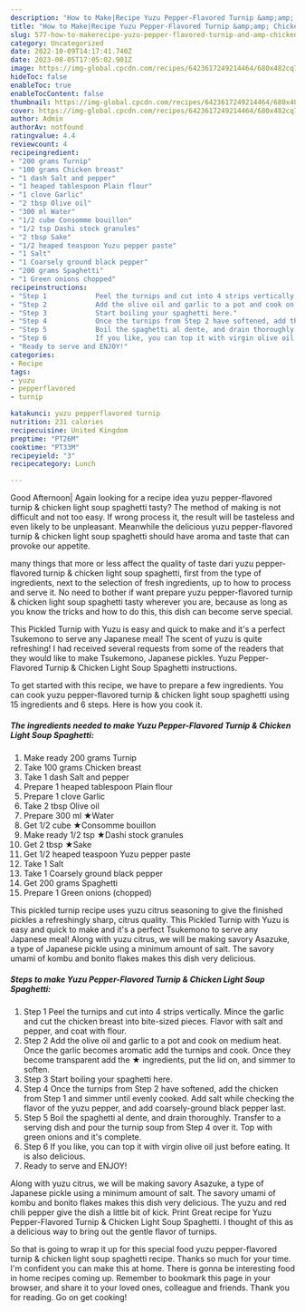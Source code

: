 ```yaml
---
description: "How to Make|Recipe Yuzu Pepper-Flavored Turnip &amp;amp; Chicken Light Soup Spaghetti {That is Special"
title: "How to Make|Recipe Yuzu Pepper-Flavored Turnip &amp;amp; Chicken Light Soup Spaghetti {That is Special"
slug: 577-how-to-makerecipe-yuzu-pepper-flavored-turnip-and-amp-chicken-light-soup-spaghetti-that-is-special
category: Uncategorized
date: 2022-10-09T14:17:41.740Z
date: 2023-08-05T17:05:02.901Z
image: https://img-global.cpcdn.com/recipes/6423617249214464/680x482cq70/yuzu-pepper-flavored-turnip-chicken-light-soup-spaghetti-recipe-main-photo.jpg
hideToc: false
enableToc: true
enableTocContent: false
thumbnail: https://img-global.cpcdn.com/recipes/6423617249214464/680x482cq70/yuzu-pepper-flavored-turnip-chicken-light-soup-spaghetti-recipe-main-photo.jpg
cover: https://img-global.cpcdn.com/recipes/6423617249214464/680x482cq70/yuzu-pepper-flavored-turnip-chicken-light-soup-spaghetti-recipe-main-photo.jpg
author: Admin
authorAv: notfound
ratingvalue: 4.4
reviewcount: 4
recipeingredient:
- "200 grams Turnip"
- "100 grams Chicken breast"
- "1 dash Salt and pepper"
- "1 heaped tablespoon Plain flour"
- "1 clove Garlic"
- "2 tbsp Olive oil"
- "300 ml Water"
- "1/2 cube Consomme bouillon"
- "1/2 tsp Dashi stock granules"
- "2 tbsp Sake"
- "1/2 heaped teaspoon Yuzu pepper paste"
- "1 Salt"
- "1 Coarsely ground black pepper"
- "200 grams Spaghetti"
- "1 Green onions chopped"
recipeinstructions:
- "Step 1            Peel the turnips and cut into 4 strips vertically. Mince the garlic and cut the chicken breast into bite-sized pieces. Flavor with salt and pepper, and coat with flour."
- "Step 2            Add the olive oil and garlic to a pot and cook on medium heat. Once the garlic becomes aromatic add the turnips and cook. Once they become transparent add the ★ ingredients, put the lid on, and simmer to soften."
- "Step 3            Start boiling your spaghetti here."
- "Step 4            Once the turnips from Step 2 have softened, add the chicken from Step 1 and simmer until evenly cooked. Add salt while checking the flavor of the yuzu pepper, and add coarsely-ground black pepper last."
- "Step 5            Boil the spaghetti al dente, and drain thoroughly. Transfer to a serving dish and pour the turnip soup from Step 4 over it. Top with green onions and it&#39;s complete."
- "Step 6            If you like, you can top it with virgin olive oil just before eating. It is also delicious."
- "Ready to serve and ENJOY!"
categories:
- Recipe
tags:
- yuzu
- pepperflavored
- turnip

katakunci: yuzu pepperflavored turnip 
nutrition: 231 calories
recipecuisine: United Kingdom
preptime: "PT26M"
cooktime: "PT33M"
recipeyield: "3"
recipecategory: Lunch

---
```



Good Afternoon| Again looking for a recipe idea yuzu pepper-flavored turnip &amp; chicken light soup spaghetti tasty? The method of making is not difficult and not too easy. If wrong process it, the result will be tasteless and even likely to be unpleasant. Meanwhile the delicious yuzu pepper-flavored turnip &amp; chicken light soup spaghetti should have aroma and taste that can provoke our appetite.






many things that more or less affect the quality of taste dari yuzu pepper-flavored turnip &amp; chicken light soup spaghetti, first from the type of ingredients, next to the selection of fresh ingredients, up to how to process and serve it. No need to bother if want prepare yuzu pepper-flavored turnip &amp; chicken light soup spaghetti tasty wherever you are, because as long as you know the tricks and how to do this, this dish can become serve special.


This Pickled Turnip with Yuzu is easy and quick to make and it&#39;s a perfect Tsukemono to serve any Japanese meal! The scent of yuzu is quite refreshing! I had received several requests from some of the readers that they would like to make Tsukemono, Japanese pickles. Yuzu Pepper-Flavored Turnip &amp; Chicken Light Soup Spaghetti instructions.


To get started with this recipe, we have to prepare a few ingredients. You can cook yuzu pepper-flavored turnip &amp; chicken light soup spaghetti using 15 ingredients and 6 steps. Here is how you cook it.

<!--inarticleads1-->

##### The ingredients needed to make Yuzu Pepper-Flavored Turnip &amp; Chicken Light Soup Spaghetti:

1. Make ready 200 grams Turnip
1. Take 100 grams Chicken breast
1. Take 1 dash Salt and pepper
1. Prepare 1 heaped tablespoon Plain flour
1. Prepare 1 clove Garlic
1. Take 2 tbsp Olive oil
1. Prepare 300 ml ★Water
1. Get 1/2 cube ★Consomme bouillon
1. Make ready 1/2 tsp ★Dashi stock granules
1. Get 2 tbsp ★Sake
1. Get 1/2 heaped teaspoon Yuzu pepper paste
1. Take 1 Salt
1. Take 1 Coarsely ground black pepper
1. Get 200 grams Spaghetti
1. Prepare 1 Green onions (chopped)


This pickled turnip recipe uses yuzu citrus seasoning to give the finished pickles a refreshingly sharp, citrus quality. This Pickled Turnip with Yuzu is easy and quick to make and it&#39;s a perfect Tsukemono to serve any Japanese meal! Along with yuzu citrus, we will be making savory Asazuke, a type of Japanese pickle using a minimum amount of salt. The savory umami of kombu and bonito flakes makes this dish very delicious. 

<!--inarticleads2-->

##### Steps to make Yuzu Pepper-Flavored Turnip &amp; Chicken Light Soup Spaghetti:

1. Step 1            Peel the turnips and cut into 4 strips vertically. Mince the garlic and cut the chicken breast into bite-sized pieces. Flavor with salt and pepper, and coat with flour.
1. Step 2            Add the olive oil and garlic to a pot and cook on medium heat. Once the garlic becomes aromatic add the turnips and cook. Once they become transparent add the ★ ingredients, put the lid on, and simmer to soften.
1. Step 3            Start boiling your spaghetti here.
1. Step 4            Once the turnips from Step 2 have softened, add the chicken from Step 1 and simmer until evenly cooked. Add salt while checking the flavor of the yuzu pepper, and add coarsely-ground black pepper last.
1. Step 5            Boil the spaghetti al dente, and drain thoroughly. Transfer to a serving dish and pour the turnip soup from Step 4 over it. Top with green onions and it&#39;s complete.
1. Step 6            If you like, you can top it with virgin olive oil just before eating. It is also delicious.
1. Ready to serve and ENJOY!

Along with yuzu citrus, we will be making savory Asazuke, a type of Japanese pickle using a minimum amount of salt. The savory umami of kombu and bonito flakes makes this dish very delicious. The yuzu and red chili pepper give the dish a little bit of kick. Print Great recipe for Yuzu Pepper-Flavored Turnip &amp; Chicken Light Soup Spaghetti. I thought of this as a delicious way to bring out the gentle flavor of turnips. 

So that is going to wrap it up for this special food yuzu pepper-flavored turnip &amp; chicken light soup spaghetti recipe. Thanks so much for your time. I'm confident you can make this at home. There is gonna be interesting food in home recipes coming up. Remember to bookmark this page in your browser, and share it to your loved ones, colleague and friends. Thank you for reading. Go on get cooking!
